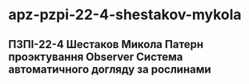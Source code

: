 # apz-pzpi-22-4-shestakov-mykola
ПЗПІ-22-4
Шестаков Микола
Патерн проэктування Observer
Система автоматичного догляду за рослинами
---
